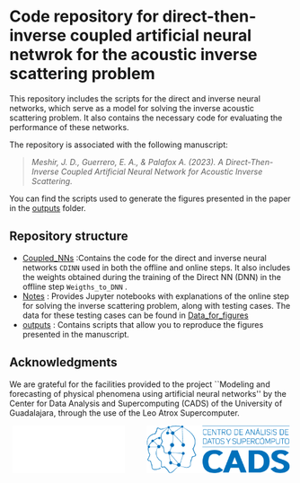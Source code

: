 # Code repository for direct-then-inverse coupled artificial neural netwrok for the acoustic inverse scattering problem
This repository includes the scripts for the direct and inverse neural networks, which serve as a model for solving the inverse acoustic scattering problem. It also contains the necessary code for evaluating the performance of these networks.

The repository is associated with the following manuscript:

> _Meshir, J. D., Guerrero, E. A., & Palafox A. (2023). A Direct-Then-Inverse Coupled Artificial Neural Network for Acoustic Inverse Scattering._ 

You can find the scripts used to generate the figures presented in the paper in the [outputs](./outputs/README.md) folder.

## Repository structure

- [Coupled_NNs](./Coupled_NNs) :Contains the code for the direct and inverse neural networks  `CDINN` used in both the offline and online steps. It also includes the weights obtained during the training of the Direct NN (DNN) in the offline step `Weigths_to_DNN` .
- [Notes](./Notes) : Provides Jupyter notebooks with explanations of the online step for solving the inverse scattering problem, along with testing cases. The data for these testing cases can be found in [Data_for_figures](./outputs/Data_for_figures)
- [outputs](./outputs) : Contains scripts that allow you to reproduce the figures presented in the manuscript.

## Acknowledgments

We are grateful for the facilities provided to the project ``Modeling and forecasting of physical phenomena using artificial neural networks'' by the Center for Data Analysis and Supercomputing (CADS) of the University of Guadalajara, through the use of the Leo Atrox Supercomputer.

<p align="center">
  <img src="./CADs/cads_img_leoatrax_logo.png" height="85"/> &nbsp;&nbsp;&nbsp;&nbsp;&nbsp;&nbsp;&nbsp;&nbsp;
  <img src="./CADs/logoCADs.png" height="85"/> &nbsp;&nbsp;&nbsp;&nbsp;
</p>


